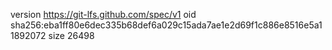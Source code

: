 version https://git-lfs.github.com/spec/v1
oid sha256:eba1ff80e6dec335b68def6a029c15ada7ae1e2d69f1c886e8516e5a11892072
size 26498
